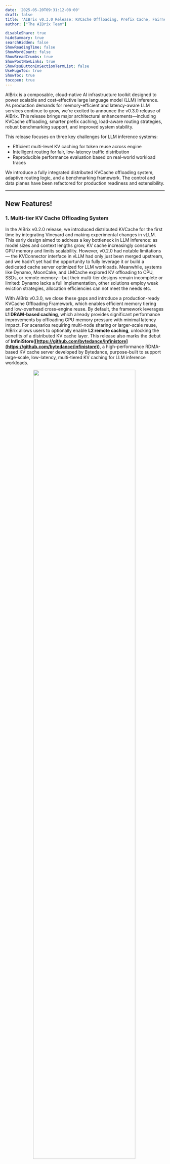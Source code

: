 ```yaml
---
date: '2025-05-20T09:31:12-08:00'
draft: false
title: 'AIBrix v0.3.0 Release: KVCache Offloading, Prefix Cache, Fairness Routing, and Benchmarking Tools'
author: ["The AIBrix Team"]

disableShare: true
hideSummary: true
searchHidden: false
ShowReadingTime: false
ShowWordCount: false
ShowBreadCrumbs: true
ShowPostNavLinks: true
ShowRssButtonInSectionTermList: false
UseHugoToc: true
ShowToc: true
tocopen: true
---
```


AIBrix is a composable, cloud-native AI infrastructure toolkit designed to power scalable and cost-effective large language model (LLM) inference. As production demands for memory-efficient and latency-aware LLM services continue to grow, we’re excited to announce the v0.3.0 release of AIBrix. This release brings major architectural enhancements—including KVCache offloading, smarter prefix caching, load-aware routing strategies, robust benchmarking support, and improved system stability.

This release focuses on three key challenges for LLM inference systems:

* Efficient multi-level KV caching for token reuse across engine  
* Intelligent routing for fair, low-latency traffic distribution  
* Reproducible performance evaluation based on real-world workload traces

We introduce a fully integrated distributed KVCache offloading system, adaptive routing logic, and a benchmarking framework. The control and data planes have been refactored for production readiness and extensibility.

---

## New Features!

### 1. Multi-tier KV Cache Offloading System

In the AIBrix v0.2.0 release, we introduced distributed KVCache for the first time by integrating Vineyard and making experimental changes in vLLM. This early design aimed to address a key bottleneck in LLM inference: as model sizes and context lengths grow, KV cache increasingly consumes GPU memory and limits scalability. However, v0.2.0 had notable limitations — the KVConnector interface in vLLM had only just been merged upstream, and we hadn’t yet had the opportunity to fully leverage it or build a dedicated cache server optimized for LLM workloads. Meanwhile, systems like Dynamo, MoonCake, and LMCache explored KV offloading to CPU, SSDs, or remote memory—but their multi-tier designs remain incomplete or limited: Dynamo lacks a full implementation, other solutions employ weak eviction strategies, allocation efficiencies can not meet the needs etc.

With AIBrix v0.3.0, we close these gaps and introduce a production-ready KVCache Offloading Framework, which enables efficient memory tiering and low-overhead cross-engine reuse. By default, the framework leverages **L1 DRAM-based caching**, which already provides significant performance improvements by offloading GPU memory pressure with minimal latency impact. For scenarios requiring multi-node sharing or larger-scale reuse, AIBrix allows users to optionally enable **L2 remote caching**, unlocking the benefits of a distributed KV cache layer. This release also marks the debut of **InfiniStore([https://github.com/bytedance/infinistore](https://github.com/bytedance/infinistore))**, a high-performance RDMA-based KV cache server developed by Bytedance, purpose-built to support large-scale, low-latency, multi-tiered KV caching for LLM inference workloads.

<p align="center">
  <img src="/images/v0.3.0-release/aibrix-kvcache-offloading-framework.png" width="80%" style="display:inline-block; margin-right:1%" />
</p>


At the data plane, AIBrix integrates directly with vLLM through **AIBrix Offloading Connector**—a high-performance bridge designed to move data efficiently between GPU and CPU. This connector leverages optimized CUDA kernels to accelerate KV tensor transfers, minimizing overhead on critical inference paths. To scale beyond GPU memory limits, the offloading framework features a **multi-tiered cache manager** that dynamically distributes KV data across storage layers, including DRAM and RDMA-interconnected backends. This ensures large sessions and long prompts can be served without sacrificing batch size or latency. AIBrix KVCache Connector supports pluggable eviction strategies (e.g., LRU, S3FIFO) and flexible backends (e.g., **InfiniStore**) to adapt to different workload patterns and hardware environments.

Additionally, we’ve refactored the existing KVCache CRD to support new backends such as **InfiniStore**, enabling broader compatibility and deployment flexibility. AIBrix now leverages multiple cache servers organized via a **consistent hashing ring**, allowing inference engines to seamlessly communicate with distributed KV nodes. This, combined with a built-in cache placement module and coordination with the global cluster manager, enables **cross-engine KV reuse**—transforming previously isolated caches into a unified, shared KV infrastructure.

<p align="center">
  <img src="/images/v0.3.0-release/aibrix-distributed-kvcache.png" width="80%" style="display:inline-block; margin-right:1%" />
</p>

This architecture not only improves token reuse and system throughput but also reduces GPU memory pressure, making it easier to deploy large models reliably at scale. Here are some benchmarks we have done. Our benchmarks cover two scenarios: 

* Scenario-1 simulates the workload pattern of one of our internal production systems;  
* Scenario-2 simulates the workload pattern of a multi-turn conversation application. 


For Scenario-1, we construct two workloads (i.e., Workload-1 and Workload-2) from the same workload profile derived from real-world usage patterns observed in our internal production systems. Both workloads maintain identical sharing characteristics but different scaling. All unique requests in Workload-1 can be fit in the GPU KV cache, while Workload-2 scales the unique request memory footprint to 8 times, simulating capacity-constrained use cases where cache contention is severe. Note that configurations for workload generation and steps to reproduce these benchmarks will be released shortly in [AIBrix repository](https://github.com/vllm-project/aibrix/tree/main/benchmarks/scenarios/kvcache).

Figure 1 and Table 1 illustrate the performance results of all systems (Cache-X is another KVCache offloading system in the community) with Workload-1. Compared to other systems, AIBrix shows superior TTFT performance, particularly under increasing QPS. Both AIBrix L1 and AIBrix + InfiniStore deliver sub-second P99 TTFT across all load levels. For Workload-2, as shown in Figure 2 and Table 2, AIBrix + InfiniStore continues to demonstrate orders of magnitude TTFT advantages across all load conditions because of InfiniStore's low-latency access and massive capacity.

<p align="center"><strong><em>Figure 1:</em> Average Time to First Token (seconds) with Varied QPS - Workload-1</strong></p>
<p align="center">
  <img src="/images/v0.3.0-release/benchmark-kvcache-workload1.png" width="80%" style="display:inline-block; margin-right:1%" />
</p>

**Note:** The vLLM baseline is **EXCLUDED** from this chart because its performance is significantly worse than others’, making their curves difficult to distinguish at this scale.

<details>
<summary style="text-align:center;"><strong>Table 1: Click to expand TTFT Table for Workload-2</strong></summary>

<br>

|  | vLLM v0.8.5 Baseline |  | vLLM v0.8.5 Prefix Caching |  | vLLM \+ Cache-X V0 |  | vLLM \+ Cache-X V1 |  | vLLM \+ AIBrix L1 |  | vLLM \+ AIBrix \+ InfiniStore |  |
| :---- | :---- | :---- | :---- | :---- | :---- | :---- | :---- | :---- | :---- | :---- | :---- | :---- |
| QPS | Avg. | P99 | Avg. | P99 | Avg. | P99 | Avg. | P99 | Avg. | P99 | Avg. | P99 |
| 0.3 | 0.39 | 0.76 | 0.12 | 1.08 | 0.06 | 0.36 | 0.05 | 0.27 | 0.05 | 0.09 | 0.06 | 0.11 |
| 0.8 | 0.46 | 1.27 | 0.12 | 0.67 | 0.07 | 0.66 | 0.07 | 0.65 | 0.05 | 0.12 | 0.07 | 0.13 |
| 1.3 | 0.58 | 2.05 | 0.17 | 1.77 | 0.09 | 0.92 | 0.07 | 0.82 | 0.06 | 0.12 | 0.07 | 0.14 |
| 1.8 | 0.88 | 4.22 | 0.22 | 3.47 | 0.11 | 1.43 | 0.09 | 1.14 | 0.06 | 0.13 | 0.07 | 0.17 |
| 2.3 | 1.72 | 8.49 | 0.24 | 2.65 | 0.13 | 1.85 | 0.11 | 1.69 | 0.06 | 0.14 | 0.08 | 0.18 |
| 2.8 | 103.29 | 167.26 | 0.35 | 4.93 | 0.17 | 2.55 | 0.13 | 2.02 | 0.07 | 0.15 | 0.08 | 0.21 |
| 3.3 | 127.95 | 220.00 | 0.39 | 4.99 | 0.28 | 4.70 | 0.16 | 2.44 | 0.07 | 0.15 | 0.08 | 0.41 |
| 3.8 | 141.63 | 246.22 | 0.65 | 7.63 | 0.38 | 12.79 | 0.27 | 4.35 | 0.07 | 0.17 | 0.09 | 0.47 |
| 4.3 | 216.44 | 384.60 | 1.32 | 17.95 | 0.53 | 17.08 | 0.37 | 11.44 | 0.08 | 0.22 | 0.10 | 0.81 |

</details>

<br>
<br>
<br>

<p align="center"><strong><em>Figure 2:</em> Average Time to First Token (seconds) with Varied QPS - Workload-2</strong></p>
<p align="center">
  <img src="/images/v0.3.0-release/benchmark-kvcache-workload2.png" width="80%" style="display:inline-block; margin-right:1%" />
</p>

<details>
<summary style="text-align:center;"><strong>Table 2: Click to expand TTFT Table for Workload-2</strong></summary>

<br>

|  | vLLM v0.8.5 Baseline |  | vLLM v0.8.5 Prefix Caching |  | vLLM + Cache-X V0 |  | vLLM + Cache-X V1 |  | vLLM + AIBrix L1 |  | vLLM + AIBrix + InfiniStore |  |
| :---- | :---- | :---- | :---- | :---- | :---- | :---- | :---- | :---- | :---- | :---- | :---- | :---- |
| QPS | Avg. | P99 | Avg. | P99 | Avg. | P99 | Avg. | P99 | Avg. | P99 | Avg. | P99 |
| 0.3 | 0.41 | 1.01 | 0.21 | 0.59 | 0.35 | 1.06 | 0.32 | 0.85 | 0.33 | 1.04 | 0.09 | 0.61 |
| 0.8 | 0.59 | 4.75 | 0.28 | 1.21 | 0.50 | 3.22 | 0.39 | 1.50 | 0.42 | 1.77 | 0.08 | 0.47 |
| 1.3 | 0.94 | 19.02 | 0.43 | 8.00 | 0.83 | 16.02 | 0.58 | 8.73 | 0.67 | 14.92 | 0.09 | 1.89 |
| 1.8 | 1.98 | 28.02 | 0.78 | 16.08 | 1.34 | 21.79 | 0.87 | 14.44 | 1.05 | 19.11 | 0.12 | 2.65 |
| 2.3 | 7.44 | 43.67 | 1.36 | 23.28 | 2.28 | 30.33 | 1.53 | 22.75 | 2.80 | 37.70 | 0.17 | 3.70 |
| 2.8 | 119.90 | 235.08 | 2.94 | 32.64 | 8.06 | 43.87 | 4.11 | 30.02 | 4.70 | 45.29 | 0.21 | 4.13 |
| 3.3 | 230.34 | 406.14 | 30.29 | 53.43 | 94.53 | 183.23 | 68.92 | 135.68 | 10.87 | 44.85 | 0.33 | 5.02 |
| 3.8 | 275.73 | 429.01 | 112.45 | 210.21 | 177.45 | 332.48 | 152.06 | 295.40 | 73.13 | 116.05 | 0.42 | 9.85 |
| 4.3 | 296.89 | 429.40 | 169.14 | 279.82 | 219.18 | 361.50 | 197.74 | 304.80 | 140.62 | 238.98 | 0.58 | 16.20 |

</details>

<br>
<br>
<br>

For Scenario-2, we construct a workload (i.e., Workload-3) that theoretically consumes 8 times of GPU KV cache capacity to showcase the advantages of KV cache offloading for multi-turn conversation applications. As shown in Table 3, the performance comparison highlights several key insights. 1\) Cache-X V1 outperforms V0 due to its ability to overlap I/O and computation, reducing idle time (“bubble”) in the execution pipeline. 2\) When comparing AIBrix solutions with Cache-X, AIBrix L1 delivers performance on par with Cache-X V0, while AIBrix \+ InfiniStore, because of its larger capacity, achieves the lowest latencies across all QPS levels. AIBrix KVCache will support vLLM V1’s KV connector as well to further squeeze the bubble between I/O and computation in order to deliver more optimized effectiveness and efficiency.


<p align="center"><strong><em>Figure 3:</em> Average Time to First Token (seconds) with Varied QPS - Workload-3</strong></p>
<p align="center">
  <img src="/images/v0.3.0-release/benchmark-kvcache-workload3.png" width="80%" style="display:inline-block; margin-right:1%" />
</p>

<details>
<summary style="text-align:center;"><strong>Table 3: Click to expand TTFT Table for Workload-3</strong></summary>

<br>

|  | vLLM v0.8.5 Baseline |  | vLLM v0.8.5 Prefix Caching |  | vLLM + Cache-X V0 |  | vLLM + Cache-X V1 |  | vLLM + AIBrix L1 |  | vLLM + AIBrix + InfiniStore |  |
| :---- | :---- | :---- | :---- | :---- | :---- | :---- | :---- | :---- | :---- | :---- | :---- | :---- |
| QPS | Avg. | P99 | Avg. | P99 | Avg. | P99 | Avg. | P99 | Avg. | P99 | Avg. | P99 |
| 0.3 | 1.65 | 8.90 | 0.45 | 2.92 | 0.65 | 3.24 | 0.58 | 2.24 | 0.66 | 2.72 | 0.43 | 1.93 |
| 0.8 | 9.61 | 59.26 | 1.22 | 9.08 | 1.25 | 9.25 | 0.90 | 7.14 | 1.14 | 6.48 | 0.52 | 2.15 |
| 1.3 | 18.58 | 59.29 | 6.01 | 41.29 | 3.01 | 17.55 | 1.98 | 13.00 | 2.53 | 12.39 | 0.93 | 5.44 |
| 1.8 | 42.88 | 106.85 | 19.87 | 81.10 | 14.66 | 40.06 | 5.29 | 20.67 | 6.07 | 19.70 | 1.46 | 8.66 |
| 2.3 | 41.55 | 109.56 | 31.14 | 82.19 | 26.83 | 54.34 | 11.16 | 32.42 | 22.35 | 51.36 | 2.17 | 11.38 |
| 2.8 | 41.34 | 98.44 | 34.15 | 87.31 | 26.60 | 57.26 | 12.93 | 34.14 | 24.84 | 50.89 | 3.80 | 16.15 |
| 3.3 | 42.83 | 96.59 | 29.56 | 84.44 | 27.48 | 56.35 | 12.93 | 34.46 | 24.23 | 49.62 | 11.99 | 36.44 |
| 3.8 | 43.77 | 109.12 | 32.16 | 90.08 | 26.33 | 57.08 | 12.72 | 33.85 | 25.91 | 51.20 | 10.86 | 29.18 |
| 4.3 | 42.95 | 93.38 | 24.78 | 77.92 | 26.76 | 55.20 | 12.10 | 33.06 | 23.99 | 51.99 | 10.55 | 26.62 |

</details>

<br>
<br>
<br>

### 2. Enhanced Routing Capabilities

This release upgrades routing logic with intelligent, adaptive strategies for LLM serving:

* **Prefix-aware Routing**: Uses hash token-based prefix matching and load awareness for reduced latency.  
* **Preble**: An implementation of [ICLR'25 Preble](https://arxiv.org/abs/2407.00023), it balances KV cache reuse and GPU load using prefix length and a prompt-aware cost mode.   
* **Fairness-oriented Routing**: An implementation of [OSDI’24 VTC](https://www.usenix.org/conference/osdi24/presentation/sheng), it introduces the `vtc-basic` router with Windowed Adaptive Fairness Routing algorithm that enforces load fairness through dynamic token tracking and adaptive pod assignment.

#### 2.1 Prefix-Cache Routing

Inference engine such as vLLM provides prefix-caching where KV cache of existing queries is cached such that a new query can directly reuse the KV cache if it shares the same prefix with one of the existing queries, allowing the new query to skip the computation of the shared part. To take advantage of this feature, AIBrix gateway introduces prefix-cache aware routing to achieve this goal. Some high level design details are 

- Prefix-cache routing, does load balancing to ensure no hot spots are created i.e. all requests sharing the same prefix are intelligently balanced across pods. Goal here to increase prefix-cache sharing without creating a hot-spot (more [implementation details](https://github.com/vllm-project/aibrix/blob/main/pkg/plugins/gateway/algorithms/README.md#prefix-cache-aware), [PR](https://github.com/vllm-project/aibrix/pull/933)). Observed \~45% improvement in TTFT (averaged across different request patterns) with prefix-cache compared to random routing. 

- Prefix-cache supports multi-turn conversation, gateway's router identifies multi-turn conversation and routes such requests efficiently to ensure KV cache sharing.

 > To use [prefix-cache routing](https://aibrix.readthedocs.io/latest/features/gateway-plugins.html#routing-strategies), include header *`"routing-strategy": "prefix-cache"`*.

<p align="center">
  <img src="/images/v0.3.0-release/aibrix-prefix-cache-aware.png" width="80%" style="display:inline-block; margin-right:1%" />
</p>

#### 2.2 Preble Paper based: Prefix-Cache Routing Implementation

[Preble](https://arxiv.org/pdf/2407.00023) is a prefix-cache routing strategy designed to efficiently handle long prompts with partially shared prefixes across requests. It co-optimizes KV cache reuse and computation load-balancing. The key insight is that when prompts share prefixes, caching and reusing computed KV states across requests dramatically improves performance. However, this reuse must be balanced with system load.. Preble operates as follows: if the shared prefix is longer than the unique suffix of a prompt, the request is routed to a GPU  that already has the longest matching prefix cached. Otherwise, it routes the request to another GPU to balance the load. 

Load Balancing: when the shared prefix portion is smaller than a configurable threshold (e.g., 50%), it calculates a "prompt-aware load cost" for each GPU that combines three distinct cost categories, all measured in GPU computation time.

- The first component, historical computation load, captures each GPU's recent processing activity within a time window to understand baseline utilization without needing real-time measurements. 
- The second component, eviction cost, evaluates the penalty of removing cached KV states when memory is needed, weighting each potential eviction by its hit rate to preserve frequently-used prefixes. 
- The final component simply estimates the new request's processing cost on each GPU, focusing on prefill time for non-cached tokens. 

By combining these three costs (L + M + P), Preble assigns each request to the GPU with the lowest total cost, effectively balancing immediate processing efficiency against long-term cluster performance. Our implementation of Preble at AIBrix was done based on the original [Preble code](https://github.com/WukLab/preble).

> To use preble based prefix-cache solution, include header *`"routing-strategy": "prefix-cache-preble"`*. Current status is *experimental*.


<p align="center">
  <img src="/images/v0.3.0-release/benchmark-routing-1k.png" width="45%" style="display:inline-block; margin-right:1%" />
  <img src="/images/v0.3.0-release/benchmark-routing-8k.png" width="45%" style="display:inline-block;" />
</p>

<p align="center"><em>Benchmark result for different prefix cache and load aware routing strategies</em></p>

#### 2.3 Fairness-oriented Routing

The Virtual Token Counter (VTC) is a fair scheduling algorithm for LLM serving based on the paper ["Fairness in Serving Large Language Models" (Sheng et al.)](https://www.usenix.org/conference/osdi24/presentation/sheng). It aims to provide fairness among clients by tracking the service (weighted token count) each client has received and prioritizing those who have received less service.  While the original paper's implementation is designed for and evaluated in batched inference environments, we introduce a simplified version of VTC called `vtc-basic` in this release, for non-batched requests more suitable for the distributed and cloud native nature of AIBrix environments.

`vtc-basic` router implements the Windowed Adaptive Fairness Routing algorithm, which uses a windowed adaptive clamped linear approach to ensure load fairness among users.  It has four key components: (1) a sliding window that tracks token usage over configurable time periods, (2) adaptive bucket sizing that dynamically adjusts based on observed token patterns, (3) clamped token values to prevent extreme sensitivity and jitter, and (4) linear mapping between tokens and pod assignments. Using these components, the router creates a hybrid scoring system that balances fairness (based on normalized user token counts) with utilization (based on current pod load) to select the pod with the lowest combined score, ensuring both fair resource allocation and efficient system utilization.  Environment variables to override and configure default values of the router are available [here](https://github.com/vllm-project/aibrix/tree/main/pkg/plugins/gateway/algorithms#environment-variables).  

> To use a fairness-oriented routing, include header *`"routing-strategy": "vtc-basic"`*. Current status is *experimental*.

### 3. Synthetic Benchmarking & Load Generation Framework

Modern LLM deployments face unpredictable workloads, fluctuating user sessions, and a wide range of prompt/generation patterns. To meet these demands, AIBrix v0.3.0 introduces a **fully modular, production-grade benchmark toolkit** designed to evaluate AI inference systems with unmatched realism and flexibility.

![](/images/v0.3.0-release/aibrix-benchmark-framework.png)

At its core, the AIBrix benchmark framework is built around a cleanly decoupled architecture: dataset generation, workload shaping, and benchmark execution. Each component can be customized independently, making it easy to plug in your own prompt logs, traffic traces, or experimental workloads—whether you're working on a new model deployment, scaling policy, or runtime optimization.

**Flexible Dataset Generation:** AIBrix supports a variety of dataset formats—from flat prompt lists to multi-turn, sessioned conversations. Whether you're generating synthetic data for stress testing or converting real client logs, the toolkit provides four flexible modes:

* Controlled Synthetic Sharing for studying prefix reuse.  
* Multi-turn Synthetic Conversations for dialogue-style workloads.  
* Open Dataset Conversion (e.g., ShareGPT).  
* Client Log Replay with full input-output control for specific models.

Each dataset type is designed to plug seamlessly into the workload generator, enabling you to quickly iterate on prompt structures or session behavior.

**Simulate Real Workloads:** Unlike many synthetic or fixed-pattern tools, AIBrix is built with real-world inference behavior in mind. You can:

* Try Load Modeling by controlling runtime characteristics such as Queries per second (QPS), Prompt and generation token lengths,  Session concurrency, and Time-based traffic distribution (e.g., bursty loads).  
* Replay real traces from production environments (e.g., Azure LLM traces, Grafana-exported metrics).  
* Model dynamic traffic fluctuations with statistical patterns.  
* Evaluate session-based prompt reuse, including scenarios with controlled lengths of shared prefixes.

From steady-state baselines to high-burst or multi-session simulations, AIBrix lets you reproduce the messy realities of production traffic.

**Execute, Measure, and Tune:** The benchmark client supports both streaming and non-streaming APIs, collecting fine-grained latency metrics like Time-to-First-Token (TTFT) and Time-per-Output-Token (TPOT). Whether you're studying routing behavior, KV cache backends, autoscaling metrics, AIBrix gives you the instrumentation and flexibility needed to generate insights that translate directly into production improvements.


## Feature Enhancements

Beyond the core features of KV cache offloading, intelligent routing, and benchmarking, AIBrix v0.3.0 includes several production-grade improvements to enhance stability, extensibility, and operational visibility across the stack.

### Gateway Enhancements

* Support for OpenAI-compatible APIs, including streaming responses, usage reporting, asynchronous handling, and standardized error responses for seamless end-to-end integration. ([#703](https://github.com/vllm-project/aibrix/pull/703), [#788](https://github.com/vllm-project/aibrix/pull/788), [#799](https://github.com/vllm-project/aibrix/pull/799))  
* Introduced the `/v1/models` endpoint for compatibility with OpenAI-style API clients. ([#802](https://github.com/vllm-project/aibrix/pull/802))  
* Refactored gateway-plugins with an extensible `ext-proc` server architecture, laying the foundation for pluggable policies. ([#810](https://github.com/vllm-project/aibrix/pull/810))  
* Improved concurrency safety and routing stability through major cache and router redesigns ([#878](https://github.com/vllm-project/aibrix/pull/878), [#884](https://github.com/vllm-project/aibrix/pull/884))

### Control Plane

* Added Kubernetes webhook validation for CRDs, providing early error feedback during resource creation ([#748](https://github.com/vllm-project/aibrix/pull/748), [#786](https://github.com/vllm-project/aibrix/pull/786)).  
* Improve RayClusterFleet to fully support Deepseek-r1/v3 models ([#789](https://github.com/vllm-project/aibrix/pull/789), [#826](https://github.com/vllm-project/aibrix/pull/826), [#835](https://github.com/vllm-project/aibrix/pull/835), [#914](https://github.com/vllm-project/aibrix/pull/914), [#954](https://github.com/vllm-project/aibrix/pull/954)).  
* Add scale subresource in RayClusterFleet CRD and enable HPA support ([#1082](https://github.com/vllm-project/aibrix/pull/1082), [#1109](https://github.com/vllm-project/aibrix/pull/1109))

### Installation Experiences

* Introduced Terraform modules for GCP and Kubernetes deployment. ([#823](https://github.com/vllm-project/aibrix/pull/823))
* Added setup guides for Minikube on Lambda Cloud and AWS in the documentation. ([#1020](https://github.com/vllm-project/aibrix/pull/1020))
* Enabled standalone controller installation for simplified system bootstrapping. ([#930](https://github.com/vllm-project/aibrix/pull/930). [#931](https://github.com/vllm-project/aibrix/pull/931))
* Streamlined upgrade workflows by introducing `kubectl apply` support. CRDs are now split and applied with `--server-side`, avoiding annotation size limits and enabling smooth incremental updates. ([#793](https://github.com/vllm-project/aibrix/pull/793))
* Enabled container image publishing to Github Container Registry (GHCR).([#1041](https://github.com/vllm-project/aibrix/pull/1041))
* Support ARM container Images. ([#1090](https://github.com/vllm-project/aibrix/pull/1090))

### Observability & Stability

* Shipped prebuilt Grafana dashboards covering control plane, gateway, and KV cache components for out-of-the-box observability. ([#1048](https://github.com/vllm-project/aibrix/pull/1048))
* Tuned Envoy proxy memory and buffer configurations for better performance under high concurrency. ([#825](https://github.com/vllm-project/aibrix/pull/825))
* Tuned Envoy proxy configurations for memory and buffer management under high concurrency. ([#967](https://github.com/vllm-project/aibrix/pull/967))
* Added graceful shutdown, liveness, and readiness probes to improve service resilience. ([#962](https://github.com/vllm-project/aibrix/pull/962))
* Delivered production-ready monitoring setups for all major system components. ([#1048](https://github.com/vllm-project/aibrix/pull/1048))

## Bug Fixes

This release includes over 40 bug fixes aimed at improving system robustness, correctness, and production readiness. Key fixes include:

* **OpenAI & vLLM Interface Compatibility (Gateway Plugin)**: Fixed request/response header handling, streaming token usage reporting, and error propagation. ([#703](https://github.com/vllm-project/aibrix/pull/703), [#788](https://github.com/vllm-project/aibrix/pull/788), [#794](https://github.com/vllm-project/aibrix/pull/794), [#1006](https://github.com/vllm-project/aibrix/pull/1006))

* **Internal Cache Store & Controller Reliability**: Resolved stale cache issues, incorrect informer setup, and controller cleanup handling. ([#763](https://github.com/vllm-project/aibrix/pull/763), [#925](https://github.com/vllm-project/aibrix/pull/925), [#926](https://github.com/vllm-project/aibrix/pull/926), [#937](https://github.com/vllm-project/aibrix/pull/937), [#938](https://github.com/vllm-project/aibrix/pull/938), [#981](https://github.com/vllm-project/aibrix/pull/981), [#1015](https://github.com/vllm-project/aibrix/pull/1015))

* **Autoscaling Stability**: Addressed metric fetching failures, locking issues and HPA sync correctness. ([#860](https://github.com/vllm-project/aibrix/pull/860), [#934](https://github.com/vllm-project/aibrix/pull/934), [#1039](https://github.com/vllm-project/aibrix/pull/1039), [#1044](https://github.com/vllm-project/aibrix/pull/1044))

* **Gateway Stability**: Improved rate limiting keys, Redis client lifecycle, and reference grant cleanup behavior. ([#968](https://github.com/vllm-project/aibrix/pull/968), [#987](https://github.com/vllm-project/aibrix/pull/987), [#1056](https://github.com/vllm-project/aibrix/pull/1056))

## Contributors & Community

v0.3.0 is one of our **most collaborative releases to date**, with **35 contributors** bringing diverse improvements across control plane, data plane, docs, and developer tools.

Special thanks to contributors who drove key features and improvements in this release:

* KVCache Offloading and Distributed KV orchestration: [@DwyaneShi](https://github.com/DwyaneShi) [@Jeffwan](https://github.com/Jeffwan)
* Infinistore: [@thesues](https://github.com/thesues) [@hhzguo](https://github.com/hhzguo) [@XiaoningDing](https://github.com/XiaoningDing)
* Routing & Gateway enhancements: [@varungup90](https://github.com/varungup90), [@gangmuk](https://github.com/gangmuk), [@Venkat2811](https://github.com/Venkat2811), [@zhangjyr](https://github.com/zhangjyr), [@Xunzhuo](https://github.com/Xunzhuo)
* Benchmark toolkit: [@happyandslow](https://github.com/happyandslow) [@duli2012](https://github.com/duli2012)
* Stability Improvements: [@googs1025](https://github.com/googs1025) [@Iceber](https://github.com/Iceber) [@kerthcet](https://github.com/kerthcet)

We’re also thrilled to welcome many **first-time contributors** to the AIBrix community:

[@gaocegege](https://github.com/gaocegege), [@eltociear](https://github.com/eltociear), [@terrytangyuan](https://github.com/terrytangyuan), [@jolfr](https://github.com/jolfr), [@Abirdcfly](https://github.com/Abirdcfly), [@pierDipi](https://github.com/pierDipi), [@Xunzhuo](https://github.com/Xunzhuo), [@zjd0112](https://github.com/zjd0112), [@SongGuyang](https://github.com/SongGuyang), [@vaaandark](https://github.com/vaaandark), [@vie-serendipity](https://github.com/vie-serendipity), [@nurali-techie](https://github.com/nurali-techie), [@legendtkl](https://github.com/legendtkl), [@ronaldosaheki](https://github.com/ronaldosaheki), [@nadongjun](https://github.com/nadongjun), [@cr7258](https://github.com/cr7258), [@thomasjpfan](https://github.com/thomasjpfan), [@runzhen](https://github.com/runzhen), [@my-git9](https://github.com/my-git9), [@googs1025](https://github.com/googs1025), [@Iceber](https://github.com/Iceber), [@ModiIntel](https://github.com/ModiIntel), [@Venkat2811](https://github.com/Venkat2811), [@SuperMohit](https://github.com/SuperMohit), [@weapons97](https://github.com/weapons97), [@zhixian82](https://github.com/zhixian82)

Thank you for your valuable contributions and feedback—keep them coming!

## Next Steps

We’re actively evolving AIBrix to support more advanced and production-ready LLM serving capabilities. For v0.4.0 and beyond, our roadmap includes:

* **Prefill & Decode Disaggregation**: Enable architectural support for separating prefill and decode stages across devices or nodes to maximize throughput and resource utilization.

* **KVCache Offloading Framework Evolution**: Extend support to the vLLM v1 architecture, which introduces layer-by-layer pipelined KV transmission—enabling lower latency and better parallelism compared to the v0 design.

* **Multi-Tenancy & Isolation**: Introduce tenancy as a first-class concept in AIBrix—supporting per-tenant model isolation, request segregation, and fine-grained SLO control for production use cases.

* **Batch Inference & Request Collocation**: Optimize request routing across heterogeneous GPU types to improve cost-efficiency, particularly under mixed workload conditions.

Stay tuned for our upcoming **[v0.4.0 roadmap](https://github.com/vllm-project/aibrix/issues/1098)**! If you're interested in contributing new features or helping shape the direction of AIBrix, we’d love to hear from you.

Have a feature request in mind? Feel free to leave a comment on this issue.

Looking to collaborate or get involved? Don’t hesitate to reach out—we welcome all contributions! 
